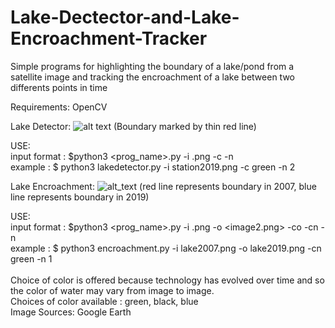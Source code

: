 # Lake-Dectector-and-Lake-Encroachment-Tracker
Simple programs for highlighting the boundary of a lake/pond from a satellite image and tracking the encroachment of a lake between two differents points in time

Requirements: OpenCV

Lake Detector:
![alt text](https://github.com/praveen-ravirathinam/Lake-Dectector-and-Lake-Encroachment-Tracker/blob/master/output_station2019.png)
(Boundary marked by thin red line)

USE: <br />
input format : $python3 <prog_name>.py -i <image1>.png -c <color> -n <numberofregions> <br />
example : $ python3 lakedetector.py -i station2019.png -c green -n 2 <br />

Lake Encroachment:
![alt_text](https://github.com/praveen-ravirathinam/Lake-Dectector-and-Lake-Encroachment-Tracker/blob/master/outputof_lake2007_lake2019.png)
(red line represents boundary in 2007, blue line represents boundary in 2019)

USE: <br />
input format : $python3 <prog_name>.py -i <image1>.png -o <image2.png> -co <color> -cn <color> -n <numberofregions> <br />
example : $ python3 encroachment.py -i lake2007.png -o lake2019.png -cn green -n 1 <br />
<br />
Choice of color is offered because technology has evolved over time and so the color of water may vary from image to image.<br /> Choices of color available : green, black, blue<br />
Image Sources: Google Earth
